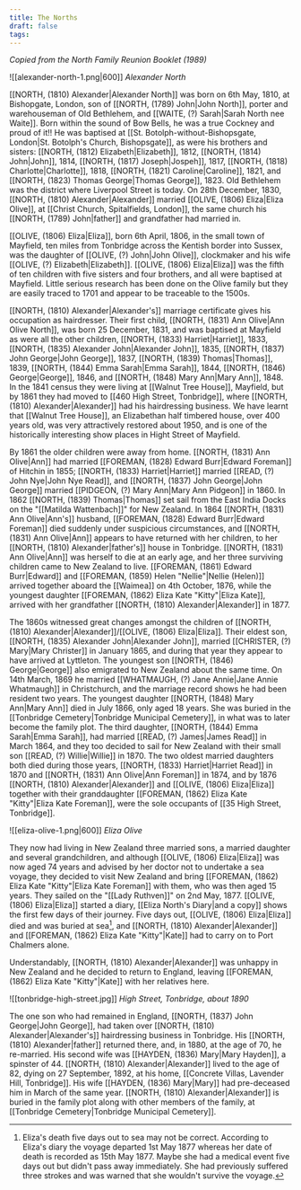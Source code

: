 ```yaml
---
title: The Norths
draft: false
tags:
---
```

*Copied from the North Family Reunion Booklet (1989)*

![[alexander-north-1.png|600]]
*Alexander North*

[[NORTH, (1810) Alexander|Alexander North]] was born on 6th May, 1810, at Bishopgate, London, son of [[NORTH, (1789) John|John North]], porter and warehouseman of Old Bethlehem, and [[WAITE, (?) Sarah|Sarah North nee Waite]]. Born within the sound of Bow Bells, he was a true Cockney and proud of it!! He was baptised at [[St. Botolph-without-Bishopsgate, London|St. Botolph's Church, Bishopsgate]], as were his brothers and sisters: [[NORTH, (1812) Elizabeth|Elizabeth]], 1812, [[NORTH, (1814) John|John]], 1814, [[NORTH, (1817) Joseph|Jospeh]], 1817, [[NORTH, (1818) Charlotte|Charlotte]], 1818, [[NORTH, (1821) Caroline|Caroline]], 1821, and [[NORTH, (1823) Thomas George|Thomas George]], 1823. Old Bethlehem was the district where Liverpool Street is today. On 28th December, 1830, [[NORTH, (1810) Alexander|Alexander]] married [[OLIVE, (1806) Eliza|Eliza Olive]], at [[Christ Church, Spitalfields, London]], the same church his [[NORTH, (1789) John|father]] and grandfather had married in.

[[OLIVE, (1806) Eliza|Eliza]], born 6th April, 1806, in the small town of Mayfield, ten miles from Tonbridge across the Kentish border into Sussex, was the daughter of [[OLIVE, (?) John|John Olive]], clockmaker and his wife [[OLIVE, (?) Elizabeth|Elizabeth]]. [[OLIVE, (1806) Eliza|Eliza]] was the fifth of ten children with five sisters and four brothers, and all were baptised at Mayfield. Little serious research has been done on the Olive family but they are easily traced to 1701 and appear to be traceable to the 1500s.

[[NORTH, (1810) Alexander|Alexander's]] marriage certificate gives his occupation as hairdresser. Their first child, [[NORTH, (1831) Ann Olive|Ann Olive North]], was born 25 December, 1831, and was baptised at Mayfield as were all the other children, [[NORTH, (1833) Harriet|Harriet]], 1833, [[NORTH, (1835) Alexander John|Alexander John]], 1835, [[NORTH, (1837) John George|John George]], 1837, [[NORTH, (1839) Thomas|Thomas]], 1839, [[NORTH, (1844) Emma Sarah|Emma Sarah]], 1844, [[NORTH, (1846) George|George]], 1846, and [[NORTH, (1848) Mary Ann|Mary Ann]], 1848. In the 1841 census they were living at [[Walnut Tree House]], Mayfield, but by 1861 they had moved to [[460 High Street, Tonbridge]], where [[NORTH, (1810) Alexander|Alexander]] had his hairdressing business. We have learnt that [[Walnut Tree House]], an Elizabethan half timbered house, over 400 years old, was very attractively restored about 1950, and is one of the historically interesting show places in Hight Street of Mayfield.

By 1861 the older children were away from home. [[NORTH, (1831) Ann Olive|Ann]] had married [[FOREMAN, (1828) Edward Burr|Edward Foreman]] of Hitchin in 1855; [[NORTH, (1833) Harriet|Harriet]] married [[READ, (?) John Nye|John Nye Read]], and [[NORTH, (1837) John George|John George]] married [[PIDGEON, (?) Mary Ann|Mary Ann Pidgeon]] in 1860. In 1862 [[NORTH, (1839) Thomas|Thomas]] set sail from the East India Docks on the "[[Matilda Wattenbach]]" for New Zealand. In 1864 [[NORTH, (1831) Ann Olive|Ann's]] husband, [[FOREMAN, (1828) Edward Burr|Edward Foreman]] died suddenly under suspicious circumstances, and [[NORTH, (1831) Ann Olive|Ann]] appears to have returned with her children, to her [[NORTH, (1810) Alexander|father's]] house in Tonbridge. [[NORTH, (1831) Ann Olive|Ann]] was herself to die at an early age, and her three surviving children came to New Zealand to live. [[FOREMAN, (1861) Edward Burr|Edward]] and [[FOREMAN, (1859) Helen "Nellie"|Nellie (Helen)]] arrived together aboard the [[Waimea]] on 4th October, 1876, while the youngest daughter [[FOREMAN, (1862) Eliza Kate "Kitty"|Eliza Kate]], arrived with her grandfather [[NORTH, (1810) Alexander|Alexander]] in 1877.

The 1860s witnessed great changes amongst the children of [[NORTH, (1810) Alexander|Alexander]]/[[OLIVE, (1806) Eliza|Eliza]]. Their eldest son, [[NORTH, (1835) Alexander John|Alexander John]], married [[CHRISTER, (?) Mary|Mary Christer]] in January 1865, and during that year they appear to have arrived at Lyttleton. The youngest son [[NORTH, (1846) George|George]] also emigrated to New Zealand about the same time. On 14th March, 1869 he married [[WHATMAUGH, (?) Jane Annie|Jane Annie Whatmaugh]] in Christchurch, and the marriage record shows he had been resident two years. The youngest daughter [[NORTH, (1848) Mary Ann|Mary Ann]] died in July 1866, only aged 18 years. She was buried in the [[Tonbridge Cemetery|Tonbridge Municipal Cemetery]], in what was to later become the family plot. The third daughter, [[NORTH, (1844) Emma Sarah|Emma Sarah]], had married [[READ, (?) James|James Read]] in March 1864, and they too decided to sail for New Zealand with their small son [[READ, (?) Willie|Willie]] in 1870. The two oldest married daughters both died during those years, [[NORTH, (1833) Harriet|Harriet Read]] in 1870 and [[NORTH, (1831) Ann Olive|Ann Foreman]] in 1874, and by 1876 [[NORTH, (1810) Alexander|Alexander]] and [[OLIVE, (1806) Eliza|Eliza]] together with their granddaughter [[FOREMAN, (1862) Eliza Kate "Kitty"|Eliza Kate Foreman]], were the sole occupants of [[35 High Street, Tonbridge]].

![[eliza-olive-1.png|600]]
*Eliza Olive*

They now had living in New Zealand three married sons, a married daughter and several grandchildren, and although [[OLIVE, (1806) Eliza|Eliza]] was now aged 74 years and advised by her doctor not to undertake a sea voyage, they decided to visit New Zealand and bring [[FOREMAN, (1862) Eliza Kate "Kitty"|Eliza Kate Foreman]] with them, who was then aged 15 years. They sailed on the "[[Lady Ruthven]]" on 2nd May, 1877. [[OLIVE, (1806) Eliza|Eliza]] started a diary, [[Eliza North's Diary|and a copy]] shows the first few days of their journey. Five days out, [[OLIVE, (1806) Eliza|Eliza]] died and was buried at sea[^1], and [[NORTH, (1810) Alexander|Alexander]] and [[FOREMAN, (1862) Eliza Kate "Kitty"|Kate]] had to carry on to Port Chalmers alone.

Understandably, [[NORTH, (1810) Alexander|Alexander]] was unhappy in New Zealand and he decided to return to England, leaving [[FOREMAN, (1862) Eliza Kate "Kitty"|Kate]] with her relatives here.

![[tonbridge-high-street.jpg]]
*High Street, Tonbridge, about 1890*

The one son who had remained in England, [[NORTH, (1837) John George|John George]], had taken over [[NORTH, (1810) Alexander|Alexander's]] hairdressing business in Tonbridge. His [[NORTH, (1810) Alexander|father]] returned there, and, in 1880, at the age of 70, he re-married. His second wife was [[HAYDEN, (1836) Mary|Mary Hayden]], a spinster of 44. [[NORTH, (1810) Alexander|Alexander]] lived to the age of 82, dying on 27 September, 1892, at his home, [[Concrete Villas, Lavender Hill, Tonbridge]]. His wife [[HAYDEN, (1836) Mary|Mary]] had pre-deceased him in March of the same year. [[NORTH, (1810) Alexander|Alexander]] is buried in the family plot along with other members of the family, at [[Tonbridge Cemetery|Tonbridge Municipal Cemetery]].

[^1]: Eliza's death five days out to sea may not be correct. According to Eliza's diary the voyage departed 1st May 1877 whereas her date of death is recorded as 15th May 1877. Maybe she had a medical event five days out but didn't pass away immediately. She had previously suffered three strokes and was warned that she wouldn't survive the voyage.
